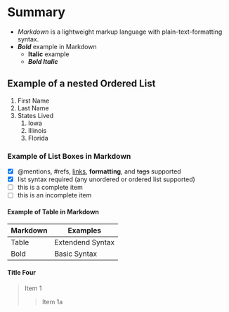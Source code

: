 # Summary
* _Markdown_ is a lightweight markup language with plain-text-formatting syntax.
* ***Bold*** example in Markdown
  * **Italic** example
  * ***Bold Italic***
## Example of a nested Ordered List
1. First Name
1. Last Name
1. States Lived
   1. Iowa
   1. Illinois
   1. Florida
### Example of List Boxes in Markdown
- [x] @mentions, #refs, [links](), **formatting**, and <del>tags</del> supported
- [x] list syntax required (any unordered or ordered list supported)
- [ ]  this is a complete item
- [ ]  this is an incomplete item
#### Example of Table in Markdown
Markdown     | Examples
------------ | -------------
Table | Extendend Syntax
Bold | Basic Syntax
#### Title Four
> Item 1
>>Item 1a

